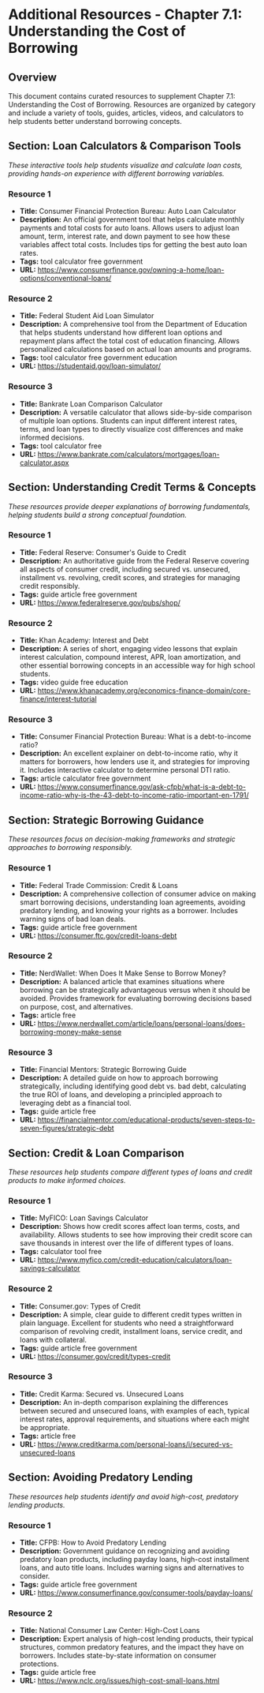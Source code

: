 # Additional Resources - Chapter 7.1: Understanding the Cost of Borrowing

## Overview
This document contains curated resources to supplement Chapter 7.1: Understanding the Cost of Borrowing. Resources are organized by category and include a variety of tools, guides, articles, videos, and calculators to help students better understand borrowing concepts.

## Section: Loan Calculators & Comparison Tools
*These interactive tools help students visualize and calculate loan costs, providing hands-on experience with different borrowing variables.*

### Resource 1
- **Title:** Consumer Financial Protection Bureau: Auto Loan Calculator
- **Description:** An official government tool that helps calculate monthly payments and total costs for auto loans. Allows users to adjust loan amount, term, interest rate, and down payment to see how these variables affect total costs. Includes tips for getting the best auto loan rates.
- **Tags:** tool calculator free government
- **URL:** https://www.consumerfinance.gov/owning-a-home/loan-options/conventional-loans/

### Resource 2
- **Title:** Federal Student Aid Loan Simulator
- **Description:** A comprehensive tool from the Department of Education that helps students understand how different loan options and repayment plans affect the total cost of education financing. Allows personalized calculations based on actual loan amounts and programs.
- **Tags:** tool calculator free government education
- **URL:** https://studentaid.gov/loan-simulator/

### Resource 3
- **Title:** Bankrate Loan Comparison Calculator
- **Description:** A versatile calculator that allows side-by-side comparison of multiple loan options. Students can input different interest rates, terms, and loan types to directly visualize cost differences and make informed decisions.
- **Tags:** tool calculator free
- **URL:** https://www.bankrate.com/calculators/mortgages/loan-calculator.aspx

## Section: Understanding Credit Terms & Concepts
*These resources provide deeper explanations of borrowing fundamentals, helping students build a strong conceptual foundation.*

### Resource 1
- **Title:** Federal Reserve: Consumer's Guide to Credit
- **Description:** An authoritative guide from the Federal Reserve covering all aspects of consumer credit, including secured vs. unsecured, installment vs. revolving, credit scores, and strategies for managing credit responsibly.
- **Tags:** guide article free government
- **URL:** https://www.federalreserve.gov/pubs/shop/

### Resource 2
- **Title:** Khan Academy: Interest and Debt
- **Description:** A series of short, engaging video lessons that explain interest calculation, compound interest, APR, loan amortization, and other essential borrowing concepts in an accessible way for high school students.
- **Tags:** video guide free education
- **URL:** https://www.khanacademy.org/economics-finance-domain/core-finance/interest-tutorial

### Resource 3
- **Title:** Consumer Financial Protection Bureau: What is a debt-to-income ratio?
- **Description:** An excellent explainer on debt-to-income ratio, why it matters for borrowers, how lenders use it, and strategies for improving it. Includes interactive calculator to determine personal DTI ratio.
- **Tags:** article calculator free government
- **URL:** https://www.consumerfinance.gov/ask-cfpb/what-is-a-debt-to-income-ratio-why-is-the-43-debt-to-income-ratio-important-en-1791/

## Section: Strategic Borrowing Guidance
*These resources focus on decision-making frameworks and strategic approaches to borrowing responsibly.*

### Resource 1
- **Title:** Federal Trade Commission: Credit & Loans
- **Description:** A comprehensive collection of consumer advice on making smart borrowing decisions, understanding loan agreements, avoiding predatory lending, and knowing your rights as a borrower. Includes warning signs of bad loan deals.
- **Tags:** guide article free government
- **URL:** https://consumer.ftc.gov/credit-loans-debt

### Resource 2
- **Title:** NerdWallet: When Does It Make Sense to Borrow Money?
- **Description:** A balanced article that examines situations where borrowing can be strategically advantageous versus when it should be avoided. Provides framework for evaluating borrowing decisions based on purpose, cost, and alternatives.
- **Tags:** article free
- **URL:** https://www.nerdwallet.com/article/loans/personal-loans/does-borrowing-money-make-sense

### Resource 3
- **Title:** Financial Mentors: Strategic Borrowing Guide
- **Description:** A detailed guide on how to approach borrowing strategically, including identifying good debt vs. bad debt, calculating the true ROI of loans, and developing a principled approach to leveraging debt as a financial tool.
- **Tags:** guide article free
- **URL:** https://financialmentor.com/educational-products/seven-steps-to-seven-figures/strategic-debt

## Section: Credit & Loan Comparison
*These resources help students compare different types of loans and credit products to make informed choices.*

### Resource 1
- **Title:** MyFICO: Loan Savings Calculator
- **Description:** Shows how credit scores affect loan terms, costs, and availability. Allows students to see how improving their credit score can save thousands in interest over the life of different types of loans.
- **Tags:** calculator tool free
- **URL:** https://www.myfico.com/credit-education/calculators/loan-savings-calculator

### Resource 2
- **Title:** Consumer.gov: Types of Credit
- **Description:** A simple, clear guide to different credit types written in plain language. Excellent for students who need a straightforward comparison of revolving credit, installment loans, service credit, and loans with collateral.
- **Tags:** guide article free government
- **URL:** https://consumer.gov/credit/types-credit

### Resource 3
- **Title:** Credit Karma: Secured vs. Unsecured Loans
- **Description:** An in-depth comparison explaining the differences between secured and unsecured loans, with examples of each, typical interest rates, approval requirements, and situations where each might be appropriate.
- **Tags:** article free
- **URL:** https://www.creditkarma.com/personal-loans/i/secured-vs-unsecured-loans

## Section: Avoiding Predatory Lending
*These resources help students identify and avoid high-cost, predatory lending products.*

### Resource 1
- **Title:** CFPB: How to Avoid Predatory Lending
- **Description:** Government guidance on recognizing and avoiding predatory loan products, including payday loans, high-cost installment loans, and auto title loans. Includes warning signs and alternatives to consider.
- **Tags:** guide article free government
- **URL:** https://www.consumerfinance.gov/consumer-tools/payday-loans/

### Resource 2
- **Title:** National Consumer Law Center: High-Cost Loans
- **Description:** Expert analysis of high-cost lending products, their typical structures, common predatory features, and the impact they have on borrowers. Includes state-by-state information on consumer protections.
- **Tags:** guide article free
- **URL:** https://www.nclc.org/issues/high-cost-small-loans.html
